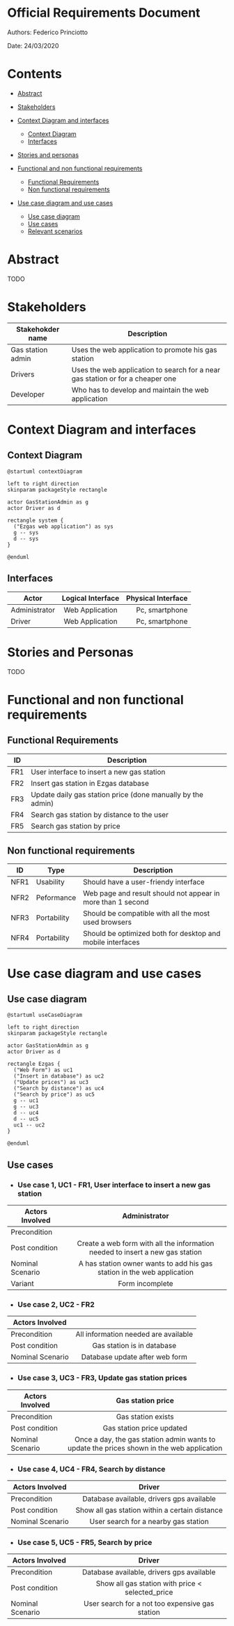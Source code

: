 # Official Requirements Document

Authors: Federico Princiotto

Date: 24/03/2020

# Contents
- [Abstract](#Abstract)
- [Stakeholders](#stakeholders)
- [Context Diagram and interfaces](#context-diagram-and-interfaces)
    + [Context Diagram](#context-diagram)
    + [Interfaces](#interfaces) 
    
- [Stories and personas](#stories-and-personas)
- [Functional and non functional requirements](#functional-and-non-functional-requirements)
    + [Functional Requirements](#functional-requirements)
    + [Non functional requirements](#non-functional-requirements)
- [Use case diagram and use cases](#use-case-diagram-and-use-cases)
    + [Use case diagram](#use-case-diagram)
    + [Use cases](#use-cases)
    + [Relevant scenarios](#relevant-scenarios)

# Abstract
TODO

# Stakeholders

| Stakehokder name | Description |
| --- | --- |
| Gas station admin | Uses the web application to promote his gas station |
| Drivers | Uses the web application to search for a near gas station or for a cheaper one |
| Developer | Who has to develop and maintain the web application|

# Context Diagram and interfaces

## Context Diagram

```plantuml
@startuml contextDiagram

left to right direction
skinparam packageStyle rectangle

actor GasStationAdmin as g
actor Driver as d

rectangle system {
  ("Ezgas web application") as sys
  g -- sys
  d -- sys
}

@enduml
```

## Interfaces
| Actor | Logical Interface | Physical Interface  |
| ------------- |:-------------:| -----:|
|Administrator|Web Application |Pc, smartphone|
|Driver|Web Application |Pc, smartphone|

# Stories and Personas

TODO

# Functional and non functional requirements
## Functional Requirements

| ID | Description |
| --- | --- |
| FR1 | User interface to insert a new gas station | 
| FR2 | Insert gas station in Ezgas database |
| FR3 | Update daily gas station price (done manually by the admin) |
| FR4 | Search gas station by distance to the user |
| FR5 | Search gas station by price |

## Non functional requirements

| ID | Type |Description |
| --- | --- | --- |
| NFR1 | Usability | Should have a user-friendy interface |
| NFR2 | Peformance | Web page and result should not appear in more than 1 second |
| NFR3 | Portability | Should be compatible with all the most used browsers |
| NFR4 | Portability | Should be optimized both for desktop and mobile interfaces |

# Use case diagram and use cases

## Use case diagram

```plantuml
@startuml useCaseDiagram

left to right direction
skinparam packageStyle rectangle

actor GasStationAdmin as g
actor Driver as d

rectangle Ezgas {
  ("Web Form") as uc1
  ("Insert in database") as uc2
  ("Update prices") as uc3
  ("Search by distance") as uc4
  ("Search by price") as uc5
  g -- uc1
  g -- uc3
  d -- uc4
  d -- uc5
  uc1 -- uc2
}

@enduml
```

## Use cases

- ### Use case 1, UC1 - FR1, User interface to insert a new gas station 
| Actors Involved | Administrator |
| ------------- |:-------------:| 
|  Precondition  |  |  
|  Post condition | Create a web form with all the information needed to insert a new gas station |
|  Nominal Scenario | A has station owner wants to add his gas station in the web application |
| Variant | Form incomplete |

- ### Use case 2, UC2 - FR2 
| Actors Involved | |
| ------------- |:-------------:| 
|  Precondition | All information needed are available |  
|  Post condition  | Gas station is in database |
|  Nominal Scenario  | Database update after web form |

- ### Use case 3, UC3 - FR3, Update gas station prices
| Actors Involved | Gas station price |
| ------------- |:-------------:| 
|  Precondition     | Gas station exists |  
|  Post condition     | Gas station price updated |
|  Nominal Scenario     | Once a day, the gas station admin wants to update the prices shown in the web application |

- ### Use case 4, UC4 - FR4, Search by distance
| Actors Involved | Driver |
| ------------- |:-------------:| 
|  Precondition |  Database available, drivers gps available |  
|  Post condition | Show all gas station within a certain distance |
|  Nominal Scenario | User search for a nearby gas station |

- ### Use case 5, UC5 - FR5, Search by price
| Actors Involved | Driver |
| ------------- |:-------------:| 
|  Precondition |  Database available, drivers gps available |  
|  Post condition | Show all gas station with price < selected_price |
|  Nominal Scenario | User search for a not too expensive gas station |
